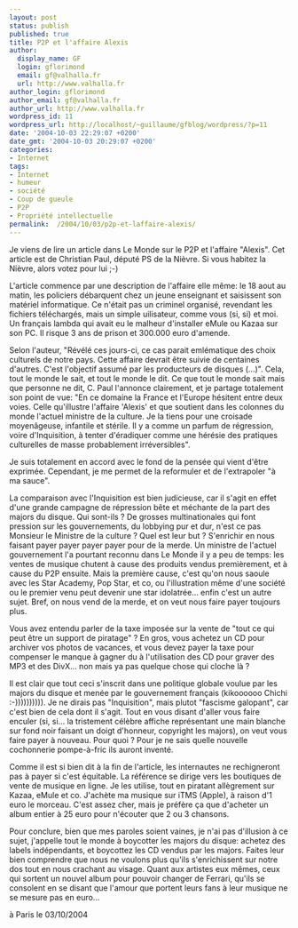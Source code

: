 ```yaml
---
layout: post
status: publish
published: true
title: P2P et l'affaire Alexis
author:
  display_name: GF
  login: gflorimond
  email: gf@valhalla.fr
  url: http://www.valhalla.fr
author_login: gflorimond
author_email: gf@valhalla.fr
author_url: http://www.valhalla.fr
wordpress_id: 11
wordpress_url: http://localhost/~guillaume/gfblog/wordpress/?p=11
date: '2004-10-03 22:29:07 +0200'
date_gmt: '2004-10-03 20:29:07 +0200'
categories:
- Internet
tags:
- Internet
- humeur
- société
- Coup de gueule
- P2P
- Propriété intellectuelle
permalink:  /2004/10/03/p2p-et-laffaire-alexis/
---
```

<p>Je viens de lire un article dans Le Monde sur le P2P et l'affaire &quot;Alexis&quot;. Cet article est de Christian Paul, d&eacute;put&eacute; PS de la Ni&egrave;vre. Si vous habitez la Ni&egrave;vre, alors votez pour lui ;-)</p>
<p>L'article commence par une description de l'affaire elle m&ecirc;me: le 18 aout au matin, les policiers d&eacute;barquent chez un jeune enseignant et saisissent son mat&eacute;riel informatique. Ce n'&eacute;tait pas un criminel organis&eacute;, revendant les fichiers t&eacute;l&eacute;charg&eacute;s, mais un simple uilisateur, comme vous (si, si) et moi. Un fran&ccedil;ais lambda qui avait eu le malheur d'installer eMule ou Kazaa sur son PC. Il risque 3 ans de prison et 300.000 euro d'amende.</p>
<p>Selon l'auteur, &quot;R&eacute;v&eacute;l&eacute; ces jours-ci, ce cas parait eml&eacute;matique des choix culturels de notre pays. Cette affaire devrait &ecirc;tre suivie de centaines d'autres. C'est l'objectif assum&eacute; par les producteurs de disques (...)&quot;. Cela, tout le monde le sait, et tout le monde le dit. Ce que tout le monde sait mais que personne ne dit, C. Paul l'annonce clairement, et je partage totalement son point de vue: &quot;En ce domaine la France et l'Europe h&eacute;sitent entre deux voies. Celle qu'illustre l'affaire 'Alexis' et que soutient dans les colonnes du monde l'actuel ministre de la culture. Je la tiens pour une croisade moyen&acirc;geuse, infantile et st&eacute;rile. Il y a comme un parfum de r&eacute;gression, voire d'Inquisition, &agrave; tenter d'&eacute;radiquer comme une h&eacute;r&eacute;sie des pratiques culturelles de masse probablement irr&eacute;versibles&quot;.</p>
<p>Je suis totalement en accord avec le fond de la pens&eacute;e qui vient d'&ecirc;tre exprim&eacute;e. Cependant, je me permet de la reformuler et de l'extrapoler &quot;&agrave; ma sauce&quot;.</p>
<p>La comparaison avec l'Inquisition est bien judicieuse, car il s'agit en effet d'une grande campagne de r&eacute;pression b&ecirc;te et m&eacute;chante de la part des majors du disque. Qui sont-ils ? De grosses multinationales qui font pression sur les gouvernements, du lobbying pur et dur, n'est ce pas Monsieur le Ministre de la culture ? Quel est leur but ? S'enrichir en nous faisant payer payer payer payer pour de la merde. Un ministre de l'actuel gouvernement l'a pourtant reconnu dans Le Monde il y a peu de temps: les ventes de musique chutent &agrave; cause des produits vendus premi&egrave;rement, et &agrave; cause du P2P ensuite. Mais la premi&egrave;re cause, c'est qu'on nous saoule avec les Star Academy, Pop Star, et co, ou l'illustration m&ecirc;me d'une soci&eacute;t&eacute; ou le premier venu peut devenir une star idolatr&eacute;e... enfin c'est un autre sujet. Bref, on nous vend de la merde, et on veut nous faire payer toujours plus.</p>
<p>Vous avez entendu parler de la taxe impos&eacute;e sur la vente de &quot;tout ce qui peut &ecirc;tre un support de piratage&quot; ? En gros, vous achetez un CD pour archiver vos photos de vacances, et vous devez payer la taxe pour compenser le manque &agrave; gagner du &agrave; l'utilisation des CD pour graver des MP3 et des DivX... non mais ya pas quelque chose qui cloche l&agrave; ?</p>
<p>Il est clair que tout ceci s'inscrit dans une politique globale voulue par les majors du disque et men&eacute;e par le gouvernement fran&ccedil;ais (kikoooooo Chichi :-)))))))))). Je ne dirais pas &quot;Inquisition&quot;, mais plutot &quot;fascisme galopant&quot;, car c'est bien de cela dont il s'agit. Tout en vous disant d'aller vous faire enculer (si, si... la tristement c&eacute;l&egrave;bre affiche repr&eacute;sentant une main blanche sur fond noir faisant un doigt d'honneur, copyright les majors), on veut vous faire payer &agrave; nouveau. Pour quoi ? Pour je ne sais quelle nouvelle cochonnerie pompe-&agrave;-fric ils auront invent&eacute;.</p>
<p>Comme il est si bien dit &agrave; la fin de l'article, les internautes ne rechigneront pas &agrave; payer si c'est &eacute;quitable. La r&eacute;f&eacute;rence se dirige vers les boutiques de vente de musique en ligne. Je les utilise, tout en piratant all&egrave;grement sur Kazaa, eMule et co. J'ach&egrave;te ma musique sur iTMS (Apple), &agrave; raison d'1 euro le morceau. C'est assez cher, mais je pr&eacute;f&egrave;re &ccedil;a que d'acheter un album entier &agrave; 25 euro pour n'&eacute;couter que 2 ou 3 chansons.</p>
<p>Pour conclure, bien que mes paroles soient vaines, je n'ai pas d'illusion &agrave; ce sujet, j'appelle tout le monde &agrave; boycotter les majors du disque: achetez des labels ind&eacute;pendants, et boycottez les CD vendus par les majors. Faites leur bien comprendre que nous ne voulons plus qu'ils s'enrichissent sur notre dos tout en nous crachant au visage. Quant aux artistes eux m&ecirc;mes, ceux qui sortent un nouvel album pour pouvoir changer de Ferrari, qu'ils se consolent en se disant que l'amour que  portent leurs fans &agrave; leur musique ne se mesure pas en euro...</p>
<p>
&agrave; Paris le 03/10/2004</p>
